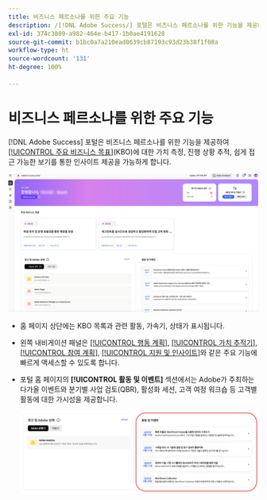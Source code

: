 ```yaml
---
title: 비즈니스 페르소나를 위한 주요 기능
description: /[!DNL Adobe Success/] 포털은 비즈니스 페르소나를 위한 기능을 제공하여 주요 비즈니스 목표에 대한 가치 측정, 진행 상황 추적, 쉽게 접근 가능한 보기를 통한 인사이트 제공을 가능하게 합니다.
exl-id: 374c3809-a982-464e-b417-1b0ae4191628
source-git-commit: b1bc0a7a210ead0639cb87193c93d23b38f1f08a
workflow-type: ht
source-wordcount: '131'
ht-degree: 100%

---
```


# 비즈니스 페르소나를 위한 주요 기능

[!DNL Adobe Success] 포털은 비즈니스 페르소나를 위한 기능을 제공하여 [[!UICONTROL 주요 비즈니스 목표]](/help/adobe-success-portal/business-persona/key-business-objectives.md)(KBO)에 대한 가치 측정, 진행 상황 추적, 쉽게 접근 가능한 보기를 통한 인사이트 제공을 가능하게 합니다.

![adobe-success-portal-for-business-persona-overview](/help/adobe-success-portal/assets/overview-and-business-persona-overview.png)

* 홈 페이지 상단에는 KBO 목록과 관련 활동, 가속기, 상태가 표시됩니다.
* 왼쪽 내비게이션 패널은 [[!UICONTROL 행동 계획]](/help/adobe-success-portal/business-persona/action-plan.md), [[!UICONTROL 가치 추적기]](/help/adobe-success-portal/business-persona/value-tracker.md), [[!UICONTROL 참여 계획]](/help/adobe-success-portal/business-persona/engagement-plan.md), [[!UICONTROL 지원 및 인사이트]](/help/adobe-success-portal/technical-persona/support-and-insights/support-and-insights-overview.md)와 같은 주요 기능에 빠르게 액세스할 수 있도록 합니다.
* 포털 홈 페이지의 **[!UICONTROL 활동 및 이벤트]** 섹션에서는 Adobe가 주최하는 다가올 이벤트와 분기별 사업 검토(QBR), 활성화 세션, 고객 여정 워크숍 등 고객별 활동에 대한 가시성을 제공합니다.

  ![활동 및 이벤트](/help/adobe-success-portal/assets/activities-and-events.png)
